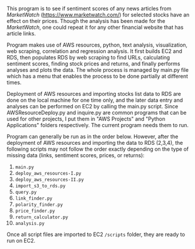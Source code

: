 This program is to see if sentiment scores of any news articles from _MarketWatch_ (https://www.marketwatch.com/) for selected stocks have an effect on their prices. Though the analysis has been made for the _MarketWatch_, one could repeat it for any other financial website that has article links.

Program makes use of AWS resources, python, text analysis, visualization, web scraping, correlation and regression analysis. It first builds EC2 and RDS, then populates RDS by web scraping to find URLs, calculating sentiment scores, finding stock prices and returns, and finally performs analyses and plots the data. The whole process is managed by main.py file which has a menu that enables the process to be done partially at different times.

Deployment of AWS resources and importing stocks list data to RDS are done on the local machine for one time only, and the later data entry and analyses can be performed on EC2 by calling the main.py script. Since AWSResourceDeploy.py and inquire.py are common programs that can be used for other projects, I put them in "AWS Projects" and "Python Applications" folders respectively. The current program needs them to run.

Program can generally be run as in the order below. However, after the deployment of AWS resources and importing the data to RDS (2,3,4), the following scripts may not follow the order exactly depending on the type of missing data (links, sentiment scores, prices, or returns):
  1. `main.py`
  2. `deploy_aws_resources-I.py`
  3. `deploy_aws_resources-II.py`
  4. `import_s3_to_rds.py`
  5. `query.py`
  6. `link_finder.py`
  7. `polarity_finder.py`
  8. `price_finder.py`
  9. `return_calculator.py`
  10. `analysis.py`

Once all script files are imported to EC2 `/scripts` folder, they are ready to run on EC2.

